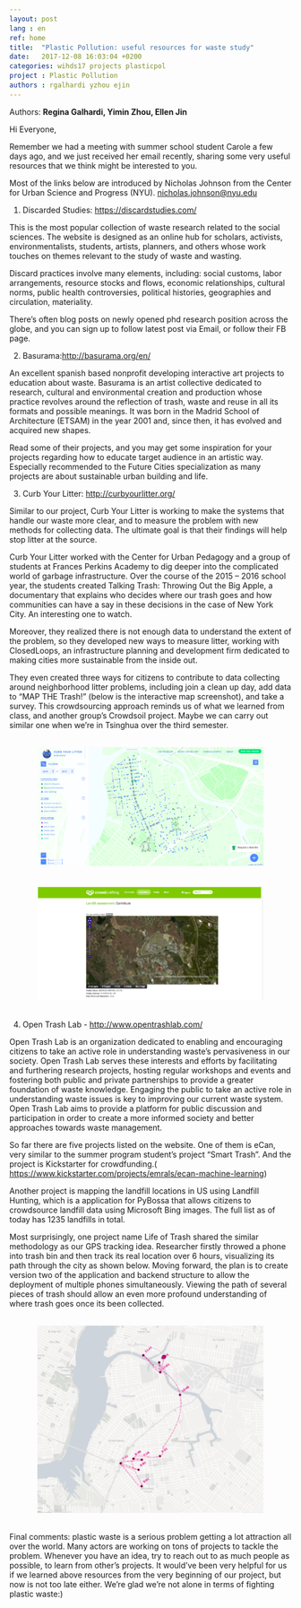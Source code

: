 ```yaml
---
layout: post
lang : en
ref: home
title:  "Plastic Pollution: useful resources for waste study"
date:   2017-12-08 16:03:04 +0200
categories: wihds17 projects plasticpol
project : Plastic Pollution
authors : rgalhardi yzhou ejin
---
```


Authors: **Regina Galhardi, Yimin Zhou, Ellen Jin**

Hi Everyone,

Remember we had a meeting with summer school student Carole a few days ago, and we just received her email recently, sharing some very useful resources that we think might be interested to you.

Most of the links below are introduced by Nicholas Johnson from the Center for Urban Science and Progress (NYU). nicholas.johnson@nyu.edu

1. Discarded Studies: https://discardstudies.com/

This is the most popular collection of waste research related to the social sciences. The website is designed as an online hub for scholars, activists, environmentalists, students, artists, planners, and others whose work touches on themes relevant to the study of waste and wasting.

Discard practices involve many elements, including: social customs, labor arrangements, resource stocks and flows, economic relationships, cultural norms, public health controversies, political histories, geographies and circulation, materiality.
 
There’s often blog posts on newly opened phd research position across the globe, and you can sign up to follow latest post via Email, or follow their FB page.

2. Basurama:http://basurama.org/en/ 

An excellent spanish based nonprofit developing interactive art projects to education about waste. Basurama is an artist collective dedicated to research, cultural and environmental creation and production whose practice revolves around the reflection of trash, waste and reuse in all its formats and possible meanings. It was born in the Madrid School of Architecture (ETSAM) in the year 2001 and, since then, it has evolved and acquired new shapes.

Read some of their projects, and you may get some inspiration for your projects regarding how to educate target audience in an artistic way. Especially recommended to the Future Cities specialization as many projects are about sustainable urban building and life. 

3. Curb Your Litter: http://curbyourlitter.org/

Similar to our project, Curb Your Litter is working to make the systems that handle our waste more clear, and to measure the problem with new methods for collecting data. The ultimate goal is that their findings will help stop litter at the source.

Curb Your Litter worked with the Center for Urban Pedagogy and a group of students at Frances Perkins Academy to dig deeper into the complicated world of garbage infrastructure. Over the course of the 2015 – 2016 school year, the students created Talking Trash: Throwing Out the Big Apple, a documentary that explains who decides where our trash goes and how communities can have a say in these decisions in the case of New York City. An interesting one to watch. 

Moreover, they realized there is not enough data to understand the extent of the problem, so they developed new ways to measure litter, working with ClosedLoops, an infrastructure planning and development firm dedicated to making cities more sustainable from the inside out.

They even created three ways for citizens to contribute to data collecting around neighborhood litter problems, including join a clean up day, add data to “MAP THE Trash!” (below is the interactive map screenshot), and take a survey. This crowdsourcing approach reminds us of what we learned from class, and another group’s Crowdsoil project. Maybe we can carry out similar one when we’re in Tsinghua over the third semester.

<br>
<center><img src="/images/Map the Trash.png" alt="" width="80%"></center>
<br>

<br>
<center><img src="/images/Landfill Hunting.png" alt="" width="80%"></center>
<br>

4. Open Trash Lab - http://www.opentrashlab.com/

Open Trash Lab is an organization dedicated to enabling and encouraging citizens to take an active role in understanding waste’s pervasiveness in our society. Open Trash Lab serves these interests and efforts by facilitating and furthering research projects, hosting regular workshops and events and fostering both public and private partnerships to provide a greater foundation of waste knowledge. Engaging the public to take an active role in understanding waste issues is key to improving our current waste system. Open Trash Lab aims to provide a platform for public discussion and participation in order to create a more informed society and better approaches towards waste management.

So far there are five projects listed on the website. One of them is eCan, very similar to the summer program student’s project “Smart Trash”. And the project is Kickstarter for crowdfunding.( https://www.kickstarter.com/projects/emrals/ecan-machine-learning)

Another project is mapping the landfill locations in US using Landfill Hunting, which is a application for PyBossa that allows citizens to crowdsource landfill data using Microsoft Bing images. The full list as of today has 1235 landfills in total.  

Most surprisingly, one project name Life of Trash shared the similar methodology as our GPS tracking idea. Researcher firstly throwed a phone into trash bin and then track its real location over 6 hours, visualizing its path through the city as shown below. Moving forward, the plan is to create version two of the application and backend structure to allow the deployment of multiple phones simultaneously. Viewing the path of several pieces of trash should allow an even more profound understanding of where trash goes once its been collected.

<br>
<center><img src="/images/Life of Trash.png" alt="" width="80%"></center>
<br>

Final comments: plastic waste is a serious problem getting a lot attraction all over the world. Many actors are working on tons of projects to tackle the problem. Whenever you have an idea, try to reach out to as much people as possible, to learn from other’s projects. It would’ve been very helpful for us if we learned above resources from the very beginning of our project, but now is not too late either. We’re glad we’re not alone in terms of fighting plastic waste:)

